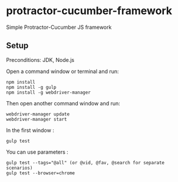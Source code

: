# protractor-cucumber-framework
Simple Protractor-Cucumber JS framework

## Setup

Preconditions: JDK, Node.js

Open a command window or terminal and run:

    npm install
    npm install -g gulp
    npm install -g webdriver-manager

Then open another command window and run:

	webdriver-manager update
	webdriver-manager start

In the first window :

    gulp test

You can use parameters :

	gulp test --tags="@all" (or @vid, @fav, @search for separate scenarios)
  	gulp test --browser=chrome
